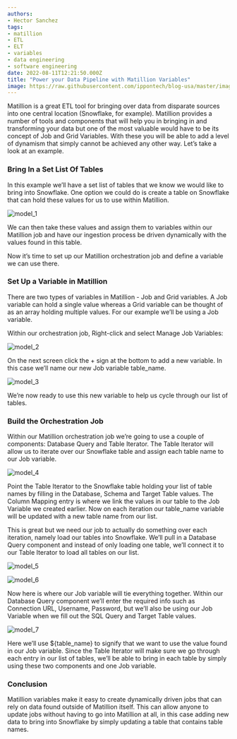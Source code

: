 ```yaml
---
authors:
- Hector Sanchez
tags:
- matillion
- ETL
- ELT
- variables
- data engineering
- software engineering
date: 2022-08-11T12:21:50.000Z
title: "Power your Data Pipeline with Matillion Variables"
image: https://raw.githubusercontent.com/ippontech/blog-usa/master/images/2022/08/matillion_variables_cover.png
---
```


Matillion is a great ETL tool for bringing over data from disparate sources into one central location (Snowflake, for example). Matillion provides a number of tools and components that will help you in bringing in and transforming your data but one of the most valuable would have to be its concept of Job and Grid Variables. With these you will be able to add a level of dynamism that simply cannot be achieved any other way. Let’s take a look at an example.

### Bring In a Set List Of Tables
In this example we’ll have a set list of tables that we know we would like to bring into Snowflake. One option we could do is create a table on Snowflake that can hold these values for us to use within Matillion. 

![model_1](https://raw.githubusercontent.com/ippontech/blog-usa/master/images/2022/08/matillion_variables_1.png)

We can then take these values and assign them to variables within our Matillion job and have our ingestion process be driven dynamically with the values found in this table. 

Now it’s time to set up our Matillion orchestration job and define a variable we can use there.

### Set Up a Variable in Matillion
There are two types of variables in Matillion - Job and Grid variables. A Job variable can hold a single value whereas a Grid variable can be thought of as an array holding multiple values. For our example we’ll be using a Job variable. 

Within our orchestration job, Right-click and select Manage Job Variables:

![model_2](https://raw.githubusercontent.com/ippontech/blog-usa/master/images/2022/08/matillion_variables_2.png)

On the next screen click the + sign at the bottom to add a new variable. In this case we’ll name our new Job variable table_name.

![model_3](https://raw.githubusercontent.com/ippontech/blog-usa/master/images/2022/08/matillion_variables_3.png)

We’re now ready to use this new variable to help us cycle through our list of tables. 

### Build the Orchestration Job
Within our Matillion orchestration job we’re going to use a couple of components: Database Query and Table Iterator. The Table Iterator will allow us to iterate over our Snowflake table and assign each table name to our Job variable. 

![model_4](https://raw.githubusercontent.com/ippontech/blog-usa/master/images/2022/08/matillion_variables_4.png)

Point the Table Iterator to the Snowflake table holding your list of table names by filling in the Database, Schema and Target Table values. The Column Mapping entry is where we link the values in our table to the Job Variable we created earlier. Now on each iteration our table_name variable will be updated with a new table name from our list. 

This is great but we need our job to actually do something over each iteration, namely load our tables into Snowflake. We’ll pull in a Database Query component and instead of only loading one table, we’ll connect it to our Table Iterator to load all tables on our list.

![model_5](https://raw.githubusercontent.com/ippontech/blog-usa/master/images/2022/08/matillion_variables_5.png)

![model_6](https://raw.githubusercontent.com/ippontech/blog-usa/master/images/2022/08/matillion_variables_6.png)

Now here is where our Job variable will tie everything together. Within our Database Query component we’ll enter the required info such as Connection URL, Username, Password, but we’ll also be using our Job Variable when we fill out the SQL Query and Target Table values.

![model_7](https://raw.githubusercontent.com/ippontech/blog-usa/master/images/2022/08/matillion_variables_7.png)

Here we’ll use ${table_name} to signify that we want to use the value found in our Job variable. Since the Table Iterator will make sure we go through each entry in our list of tables, we’ll be able to bring in each table by simply using these two components and one Job variable.

### Conclusion
Matillion variables make it easy to create dynamically driven jobs that can rely on data found outside of Matillion itself. This can allow anyone to update jobs without having to go into Matillion at all, in this case adding new data to bring into Snowflake by simply updating a table that contains table names.
